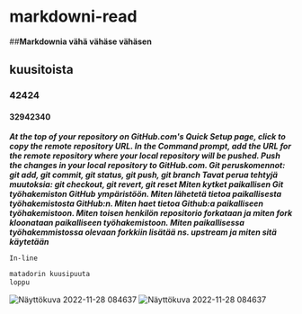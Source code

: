 # markdowni-read
##**Markdownia vähä vähäse vähäsen**
## kuusitoista
### 42424 
#### 32942340 
***At the top of your repository on GitHub.com's Quick Setup page, click to copy the remote repository URL. In the Command prompt, add the URL for the remote repository where your local repository will be pushed. Push the changes in your local repository to GitHub.com.
Git peruskomennot: git add, git commit, git status, git push, git branch
Tavat perua tehtyjä muutoksia: git checkout, git revert, git reset
Miten kytket paikallisen Git työhakemiston GitHub ympäristöön. Miten lähetetä tietoa paikallisesta työhakemistosta GitHub:n. Miten haet tietoa Github:a paikalliseen työhakemistoon.
Miten toisen henkilön repositorio forkataan ja miten fork kloonataan paikalliseen työhakemistoon.
Miten paikallisessa työhakemmistossa olevaan forkkiin lisätää ns. upstream ja miten sitä käytetään***

`In-line`

```ruby
matadorin kuusipuuta
loppu
```


![Näyttökuva 2022-11-28 084637](https://user-images.githubusercontent.com/77806341/208041335-b033ce52-8b81-4b68-b456-fedc0e8beaa8.png)
![Näyttökuva 2022-11-28 084637](https://user-images.githubusercontent.com/77806341/208041366-b8653175-c176-4a1e-8f08-5c481515908b.png)

